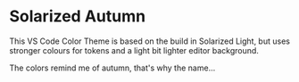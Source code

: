 # Solarized Autumn

This VS Code Color Theme is based on the build in Solarized Light, but uses stronger colours for tokens and a light bit lighter editor background.

The colors remind me of autumn, that's why the name...
